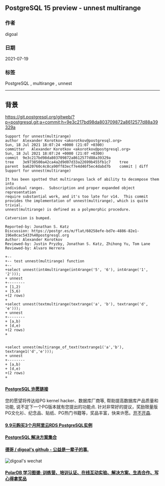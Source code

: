 ## PostgreSQL 15 preview - unnest multirange  
            
### 作者            
digoal            
            
### 日期            
2021-07-19           
            
### 标签            
PostgreSQL , multirange , unnest    
            
----            
            
## 背景   
  
https://git.postgresql.org/gitweb/?p=postgresql.git;a=commit;h=9e3c217bd98da803709872a8612577d88a39329a  
  
```  
Support for unnest(multirange)  
author	Alexander Korotkov <akorotkov@postgresql.org>	  
Sun, 18 Jul 2021 18:07:24 +0000 (21:07 +0300)  
committer	Alexander Korotkov <akorotkov@postgresql.org>	  
Sun, 18 Jul 2021 18:07:24 +0000 (21:07 +0300)  
commit	9e3c217bd98da803709872a8612577d88a39329a  
tree	3e9738500a42ca4a2d9d07d33a22699b455fb1c7	tree  
parent	ba620760c4c8ca90ff83ecf7e4d46f5ec4dabd7b	commit | diff  
Support for unnest(multirange)  
  
It has been spotted that multiranges lack of ability to decompose them into  
individual ranges.  Subscription and proper expanded object representation  
require substantial work, and it's too late for v14.  This commit  
provides the implementation of unnest(multirange), which is quite trivial.  
unnest(multirange) is defined as a polymorphic procedure.  
  
Catversion is bumped.  
  
Reported-by: Jonathan S. Katz  
Discussion: https://postgr.es/m/flat/60258efe-bd7e-4886-82e1-196e0cac5433%40postgresql.org  
Author: Alexander Korotkov  
Reviewed-by: Justin Pryzby, Jonathan S. Katz, Zhihong Yu, Tom Lane  
Reviewed-by: Alvaro Herrera  
```  
  
  
```  
+--  
+-- test unnest(multirange) function  
+--  
+select unnest(int4multirange(int4range('5', '6'), int4range('1', '2')));  
+ unnest   
+--------  
+ [1,2)  
+ [5,6)  
+(2 rows)  
+  
+select unnest(textmultirange(textrange('a', 'b'), textrange('d', 'e')));  
+ unnest   
+--------  
+ [a,b)  
+ [d,e)  
+(2 rows)  
+  
  
  
+select unnest(multirange_of_text(textrange1('a','b'), textrange1('d','e')));  
+ unnest   
+--------  
+ [a,b)  
+ [d,e)  
+(2 rows)  
+  
```  
  
  
#### [PostgreSQL 许愿链接](https://github.com/digoal/blog/issues/76 "269ac3d1c492e938c0191101c7238216")
您的愿望将传达给PG kernel hacker、数据库厂商等, 帮助提高数据库产品质量和功能, 说不定下一个PG版本就有您提出的功能点. 针对非常好的提议，奖励限量版PG文化衫、纪念品、贴纸、PG热门书籍等，奖品丰富，快来许愿。[开不开森](https://github.com/digoal/blog/issues/76 "269ac3d1c492e938c0191101c7238216").  
  
  
#### [9.9元购买3个月阿里云RDS PostgreSQL实例](https://www.aliyun.com/database/postgresqlactivity "57258f76c37864c6e6d23383d05714ea")
  
  
#### [PostgreSQL 解决方案集合](https://yq.aliyun.com/topic/118 "40cff096e9ed7122c512b35d8561d9c8")
  
  
#### [德哥 / digoal's github - 公益是一辈子的事.](https://github.com/digoal/blog/blob/master/README.md "22709685feb7cab07d30f30387f0a9ae")
  
  
![digoal's wechat](../pic/digoal_weixin.jpg "f7ad92eeba24523fd47a6e1a0e691b59")
  
  
#### [PolarDB 学习图谱: 训练营、培训认证、在线互动实验、解决方案、生态合作、写心得拿奖品](https://www.aliyun.com/database/openpolardb/activity "8642f60e04ed0c814bf9cb9677976bd4")
  
